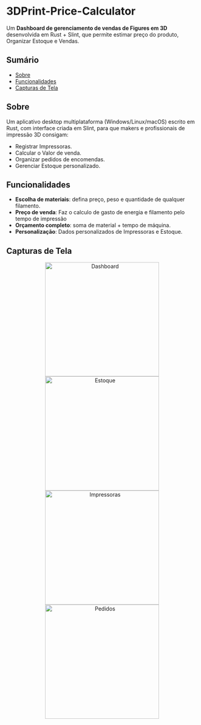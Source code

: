 # 3DPrint-Price-Calculator

Um **Dashboard de gerenciamento de vendas de Figures em 3D** desenvolvida em Rust + Slint, que permite estimar preço do produto, Organizar Estoque e Vendas.

## Sumário

- [Sobre](#sobre)  
- [Funcionalidades](#funcionalidades)  
- [Capturas de Tela](#capturas-de-tela)  
 

## Sobre

Um aplicativo desktop multiplataforma (Windows/Linux/macOS) escrito em Rust, com interface criada em Slint, para que makers e profissionais de impressão 3D consigam:

- Registrar Impressoras.  
- Calcular o Valor de venda.  
- Organizar pedidos de encomendas.  
- Gerenciar Estoque personalizado.  

## Funcionalidades

- **Escolha de materiais**: defina preço, peso e quantidade de qualquer filamento.  
- **Preço de venda**: Faz o calculo de gasto de energia e filamento pelo tempo de impressão
- **Orçamento completo**: soma de material + tempo de máquina.  
- **Personalização**: Dados personalizados de Impressoras e Estoque.  

## Capturas de Tela

<div align="center">
  <img src="https://raw.githubusercontent.com/Balofoide/3DPrint-Price-Calculator/main/img/Dashboard_img.png" alt="Dashboard" width="300" />  
  <img src="https://raw.githubusercontent.com/Balofoide/3DPrint-Price-Calculator/main/img/Estoque_img.png" alt="Estoque" width="300" />  
  <img src="https://raw.githubusercontent.com/Balofoide/3DPrint-Price-Calculator/main/img/Impressoras_img.png" alt="Impressoras" width="300" />  
  <img src="https://raw.githubusercontent.com/Balofoide/3DPrint-Price-Calculator/main/img/Pedidos_img.png" alt="Pedidos" width="300" />  
 
</div>  

 
 